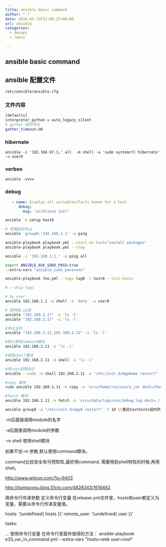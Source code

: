```yaml
---
title: ansible basic command
author: "-"
date: 2016-05-13T12:00:27+00:00
url: ansible
categories:
  - devops
  - remix

---
```

## ansible basic command

## ansible 配置文件

    /etc/ansible/ansible.cfg

### 文件内容

```bash
[defaults]
interpreter_python = auto_legacy_silent
# gather 超时时间
gather_timeout=30

```
### hibernate

    ansible -i '192.168.97.1,' all  -m shell -a 'sudo systemctl hibernate'  -u user0

### verbos

    ansible -vvvv

### debug

```yaml
   - name: Display all variables/facts known for a host
      debug:
        msg: "archlinux init"
```

```bash
ansible -m setup host0
```

```bash
# 忽略指定的ip
ansible 'group0:!192.168.1.1' -m ping

ansible-playbook playbook.yml --start-at-task="install packages"
ansible-playbook playbook.yml --step

ansible -i '192.168.1.1,' -m ping all

export ANSIBLE_ASK_SUDO_PASS=true
--extra-vars "ansible_sudo_pass=xxx"

ansible-playbook foo.yml --tags tag0 -l host0 --list-hosts

# --skip-tags

# by user
ansible 192.168.1.1 -m shell -a 'date' -u user0

# 按网段,ip段
ansible "192.168.2.1*" -a 'ls -l'
ansible "192.168.2.1?" -a 'ls -l'

#多台主机
ansible "192.168.2.11,192.168.2.12" -a 'ls -l'

#默认使用command模块
ansible 192.168.2.11 -a 'ls -l'

#使用shell模块
ansible 192.168.2.11 -m shell -a 'ls -l'

#用root权限执行
ansible --sudo -m shell 192.168.2.11 -a "/etc/init.d/AppName restart"

#copy 模块
sudo ansible 192.168.1.11 -m copy -a 'src=/home/roy/xxx/x.jar dest=/home/ansible/' --sudo

#fetch 模块
ansible 192.168.1.11 -m fetch -a 'src=/data/logs/xxx/debug.log dest=./' --sudo

ansible group0 -a "/etc/init.d/app0 restart" -f 10 \\重启testhosts组的所有机器,每次重启10台
```

-m后面接调用module的名字
  
-a后面接调用module的参数

-m shell 使用shell模块
  
如果不加-m 参数,默认使用command模块。
  
command比较安全有可预知性,最好用command, 需要用到shell特性的时候,再用shell。

<http://www.wiloon.com/?p=9403>

http://liumissyou.blog.51cto.com/4828343/1616462

用命令行传递参数
定义命令行变量
在release.yml文件里，hosts和user都定义为变量，需要从命令行传递变量值。

hosts: ‘{undefined{ hosts }}’
remote_user: ‘{undefined{ user }}’

tasks:

…
使用命令行变量
在命令行里面传值得的方法：
 ansible-playbook e33_var_in_command.yml --extra-vars "hosts=web user=root" 

 
